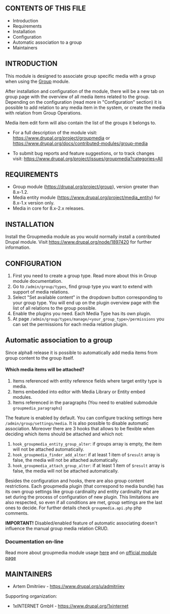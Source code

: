 CONTENTS OF THIS FILE
---------------------

* Introduction
* Requirements
* Installation
* Configuration
* Automatic association to a group
* Maintainers

INTRODUCTION
------------

This module is designed to associate group specific media  with a group when
using the [Group](https://www.drupal.org/project/group) module.

After installation and configuration of the module, there will be a new tab
on group page with the overview of all media items related to the group.
Depending on the configuration (read more in "Configuration" section) it is
possible to add relation to any media item in the system, or create the
media with relation from Group Operations.

Media item edit form will also contain the list of the groups it belongs to.

* For a full description of the module visit:
  https://www.drupal.org/project/groupmedia
  or
  https://www.drupal.org/docs/contributed-modules/group-media

* To submit bug reports and feature suggestions, or to track changes visit:
  https://www.drupal.org/project/issues/groupmedia?categories=All


REQUIREMENTS
------------

 - Group module (https://drupal.org/project/group), version greater than
   8.x-1.2.
 - Media entity module (https://www.drupal.org/project/media_entity) for
   8.x-1.x version only.
 - Media in core for 8.x-2.x releases.

INSTALLATION
------------

Install the Groupmedia module as you would normally install a contributed
Drupal module. Visit https://www.drupal.org/node/1897420 for further
information.

CONFIGURATION
-------------

1. First you need to create a group type. Read more about this in Group
   module documentation.
1. Go to `/admin/group/types`, find group type you want to extend with
   support of media relations.
1. Select "Set available content" in the dropdown button corresponding
   to your group type. You will end up on the plugin overview page with
   the list of all relations to the group possible.
1. Enable the plugins you need. Each Media Type has its own plugin.
1. At page `/admin/group/types/manage/<your_group_type>/permissions`
   you can set the permissions for each media relation plugin.

Automatic association to a group
--------------------------------

Since alpha8 release it is possible to automatically add media items from
group content to the group itself.

#### Which media items will be attached?

1. Items referenced with entity reference fields where target entity type is
   media.
1. Items embedded into editor with Media Library or Entity embed modules.
1. Items referenced in the paragraphs (You need to enabled submodule
   `groupmedia_paragraphs`)

The feature is enabled by default. You can configure tracking settings here
`/admin/group/settings/media`. It is also possible to disable automatic
association. Moreover there are 3 hooks that allows to be flexible when
deciding which items should be attached and which not:
1. `hook_groupmedia_entity_group_alter`: if groups array is empty, the item
will not be attached automatically.
1. `hook_groupmedia_finder_add_alter`: if at least 1 item of `$result` array is
false, the media will not be attached automatically.
1. `hook_groupmedia_attach_group_alter`: if at least 1 item of `$result` array
   is false, the media will not be attached automatically.

Besides the configuration and hooks, there are also group content restrictions.
Each groupmedia plugin (that correspond to media bundle) has its own group
settings like group cardinality and entity cardinality that are set during the
process of configuration of new plugin. This limitations are also respected, so
even if all conditions are met, group settings are the last ones to decide.
For further details check `groupmedia.api.php` php comments.

**IMPORTANT!** Disabled/enabled feature of automatic associating doesn't
influence the manual group media relation CRUD.

### Documentation on-line

Read more about groupmedia module usage
[here](https://www.drupal.org/docs/contributed-modules/group-media)
and on [official module page](https://drupal.org/project/groupmedia)

MAINTAINERS
-----------

* Artem Dmitriiev - https://www.drupal.org/u/admitriiev

Supporting organization:

* 1xINTERNET GmbH - https://www.drupal.org/1xinternet
